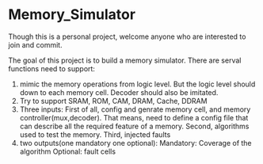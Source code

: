 # Memory_Simulator

Though this is a personal project, welcome anyone who are interested to join and commit.

The goal of this project is to build a memory simulator. There are serval functions need to support:

1. mimic the memory operations from logic level. But the logic level should down to each memory cell. Decoder should also be imitated.
2. Try to support SRAM, ROM, CAM, DRAM, Cache, DDRAM
3. Three inputs: 
	First of all, config and genrate memory cell, and memory controller(mux,decoder). That means, need to define a config file that can describe all the required feature of a memory. 
	Second, algorithms used to test the memory.
	Third, injected faults 
4. two outputs(one mandatory one optional):
	Mandatory: Coverage of the algorithm
	Optional: fault cells

		
			
